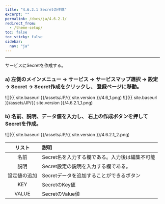 ```yaml
---
title: "4.6.2.1 Secretの作成"
excerpt: ""
permalink: /docs/ja/4.6.2.1/
redirect_from:
  - /theme-setup/
toc: false
toc_sticky: false
sidebar:
  nav: "ja"
---
```



---

サービスにSecretを作成する。

### a\) 左側のメインメニュー → サービス → サービスマップ選択 → 設定 → Secret → Secret作成をクリックし、 登録ページに移動。
![]({{ site.baseurl }}/assets/JP/{{ site.version }}/4.6_1.png)
![]({{ site.baseurl }}/assets/JP/{{ site.version }}/4.6.2.1_1.png)

### b\) 名前、説明、データ値を入力し、 右上の作成ボタンを押してSecretを作成。
![]({{ site.baseurl }}/assets/JP/{{ site.version }}/4.6.2.1_2.png)

| **リスト** | **説明** |
| :---: | :--- |
| 名前 | Secret名を入力する欄である。入力後は編集不可能 |
| 説明 | Secret設定の説明を入力する欄である。 |
| 設定値の追加 | Secretデータを追加することができるボタン |
| KEY | SecretのKey値 |
| VALUE | SecretのValue値 |
